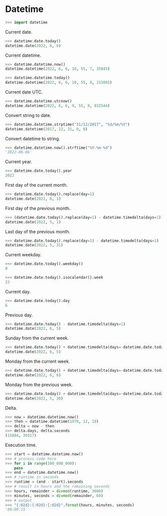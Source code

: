 # Datetime

```python
>>> import datetime
```

Current date.

```python
>>> datetime.date.today()
datetime.date(2022, 6, 6)
```

Current datetime.

```python
>>> datetime.datetime.now()
datetime.datetime(2022, 6, 6, 10, 55, 7, 35045)
```

```python
>>> datetime.datetime.today()
datetime.datetime(2022, 6, 6, 10, 55, 8, 215002)
```

Current date UTC.

```python
>>> datetime.datetime.utcnow()
datetime.datetime(2022, 6, 6, 9, 55, 9, 832544)
```

Convert string to date.

```python
>>> datetime.datetime.strptime("31/12/2017", "%d/%m/%Y")
datetime.datetime(2017, 12, 31, 0, 0)
```

Convert datetime to string.

```python
>>> datetime.datetime.now().strftime("%Y-%m-%d")
'2022-06-06'
```

Current year.

```python
>>> datetime.date.today().year
2022
```

First day of the current month.

```python
>>> datetime.date.today().replace(day=1)
datetime.date(2022, 6, 1)
```

First day of the previous month.

```python
>>> (datetime.date.today().replace(day=1) - datetime.timedelta(days=1)).replace(day=1)
datetime.date(2022, 5, 1)
```

Last day of the previous month.

```python
>>> datetime.date.today().replace(day=1) - datetime.timedelta(days=1)
datetime.date(2022, 5, 31)
```

Current weekday.

```python
>>> datetime.date.today().weekday()
0
```

```python
>>> datetime.date.today().isocalendar().week
23
```

Current day.

```python
>>> datetime.date.today().day
6
```

Previous day.

```python
>>> datetime.date.today() - datetime.timedelta(days=1)
datetime.date(2022, 6, 5)
```

Sunday from the current week.

```python
>>> datetime.date.today() + datetime.timedelta(days=-datetime.date.today().weekday() - 1, weeks=0)
datetime.date(2022, 6, 5)
```

Monday from the current week.

```python
>>> datetime.date.today() + datetime.timedelta(days=-datetime.date.today().weekday(), weeks=0)
datetime.date(2022, 6, 6)
```

Monday from the previous week.

```python
>>> datetime.date.today() + datetime.timedelta(days=-datetime.date.today().weekday(), weeks=-1)
datetime.date(2022, 5, 30)
```

Delta.

```python
>>> now = datetime.datetime.now()
>>> then = datetime.datetime(1978, 12, 10)
>>> delta = now - then
>>> delta.days, delta.seconds
(15884, 39317)
```

Execution time.

```python
>>> start = datetime.datetime.now()
>>> # process code here
>>> for i in range(100_000_000):
    pass
>>> end = datetime.datetime.now()
>>> # runtime in seconds
>>> runtime = (end - start).seconds
>>> # result in hours and the remaining seconds
>>> hours, remainder = divmod(runtime, 3600)
>>> minutes, seconds = divmod(remainder, 60)
>>> # output
>>> "{:02d}:{:02d}:{:02d}".format(hours, minutes, seconds)
'00:00:15'
```
